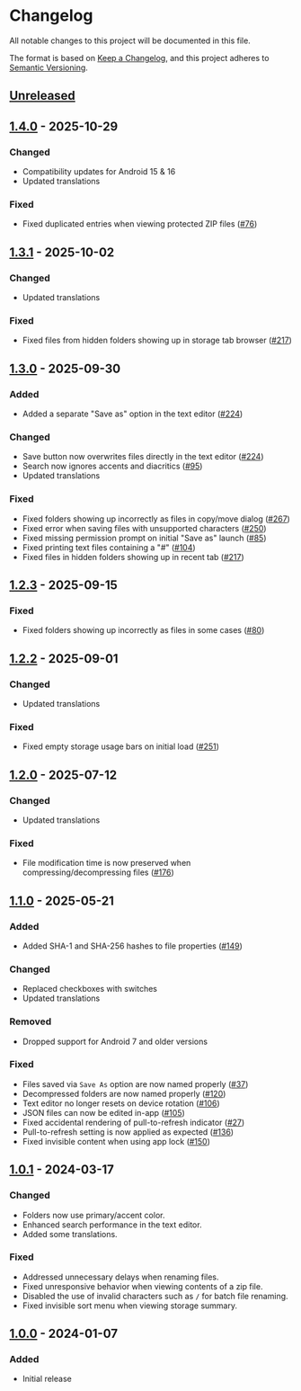 # Changelog
All notable changes to this project will be documented in this file.

The format is based on [Keep a Changelog](https://keepachangelog.com/en/1.1.0/),
and this project adheres to [Semantic Versioning](https://semver.org/spec/v2.0.0.html).

## [Unreleased]

## [1.4.0] - 2025-10-29
### Changed
- Compatibility updates for Android 15 & 16
- Updated translations

### Fixed
- Fixed duplicated entries when viewing protected ZIP files ([#76])

## [1.3.1] - 2025-10-02
### Changed
- Updated translations

### Fixed
- Fixed files from hidden folders showing up in storage tab browser ([#217])

## [1.3.0] - 2025-09-30
### Added
- Added a separate "Save as" option in the text editor ([#224])

### Changed
- Save button now overwrites files directly in the text editor ([#224])
- Search now ignores accents and diacritics ([#95])
- Updated translations

### Fixed
- Fixed folders showing up incorrectly as files in copy/move dialog ([#267])
- Fixed error when saving files with unsupported characters ([#250])
- Fixed missing permission prompt on initial "Save as" launch ([#85])
- Fixed printing text files containing a "#" ([#104])
- Fixed files in hidden folders showing up in recent tab ([#217])

## [1.2.3] - 2025-09-15
### Fixed
- Fixed folders showing up incorrectly as files in some cases ([#80])

## [1.2.2] - 2025-09-01
### Changed
- Updated translations

### Fixed
- Fixed empty storage usage bars on initial load ([#251])

## [1.2.0] - 2025-07-12
### Changed
- Updated translations

### Fixed
- File modification time is now preserved when compressing/decompressing files ([#176])

## [1.1.0] - 2025-05-21
### Added
- Added SHA-1 and SHA-256 hashes to file properties ([#149])

### Changed
- Replaced checkboxes with switches
- Updated translations

### Removed
- Dropped support for Android 7 and older versions

### Fixed
- Files saved via `Save As` option are now named properly ([#37])
- Decompressed folders are now named properly ([#120])
- Text editor no longer resets on device rotation ([#106])
- JSON files can now be edited in-app ([#105])
- Fixed accidental rendering of pull-to-refresh indicator ([#27])
- Pull-to-refresh setting is now applied as expected ([#136])
- Fixed invisible content when using app lock ([#150])

## [1.0.1] - 2024-03-17
### Changed
- Folders now use primary/accent color.
- Enhanced search performance in the text editor.
- Added some translations.

### Fixed
- Addressed unnecessary delays when renaming files.
- Fixed unresponsive behavior when viewing contents of a zip file.
- Disabled the use of invalid characters such as `/` for batch file renaming.
- Fixed invisible sort menu when viewing storage summary.

## [1.0.0] - 2024-01-07
### Added
- Initial release

[#27]: https://github.com/FossifyOrg/File-Manager/issues/27
[#37]: https://github.com/FossifyOrg/File-Manager/issues/37
[#76]: https://github.com/FossifyOrg/File-Manager/issues/76
[#80]: https://github.com/FossifyOrg/File-Manager/issues/80
[#85]: https://github.com/FossifyOrg/File-Manager/issues/85
[#95]: https://github.com/FossifyOrg/File-Manager/issues/95
[#104]: https://github.com/FossifyOrg/File-Manager/issues/104
[#105]: https://github.com/FossifyOrg/File-Manager/issues/105
[#106]: https://github.com/FossifyOrg/File-Manager/issues/106
[#120]: https://github.com/FossifyOrg/File-Manager/issues/120
[#136]: https://github.com/FossifyOrg/File-Manager/issues/136
[#149]: https://github.com/FossifyOrg/File-Manager/issues/149
[#150]: https://github.com/FossifyOrg/File-Manager/issues/150
[#176]: https://github.com/FossifyOrg/File-Manager/issues/176
[#217]: https://github.com/FossifyOrg/File-Manager/issues/217
[#224]: https://github.com/FossifyOrg/File-Manager/issues/224
[#250]: https://github.com/FossifyOrg/File-Manager/issues/250
[#251]: https://github.com/FossifyOrg/File-Manager/issues/251
[#267]: https://github.com/FossifyOrg/File-Manager/issues/267

[Unreleased]: https://github.com/FossifyOrg/File-Manager/compare/1.4.0...HEAD
[1.4.0]: https://github.com/FossifyOrg/File-Manager/compare/1.3.1...1.4.0
[1.3.1]: https://github.com/FossifyOrg/File-Manager/compare/1.3.0...1.3.1
[1.3.0]: https://github.com/FossifyOrg/File-Manager/compare/1.2.3...1.3.0
[1.2.3]: https://github.com/FossifyOrg/File-Manager/compare/1.2.2...1.2.3
[1.2.2]: https://github.com/FossifyOrg/File-Manager/compare/1.2.0...1.2.2
[1.2.0]: https://github.com/FossifyOrg/File-Manager/compare/1.1.0...1.2.0
[1.1.0]: https://github.com/FossifyOrg/File-Manager/compare/1.0.1...1.1.0
[1.0.1]: https://github.com/FossifyOrg/File-Manager/compare/1.0.0...1.0.1
[1.0.0]: https://github.com/FossifyOrg/File-Manager/releases/tag/1.0.0
